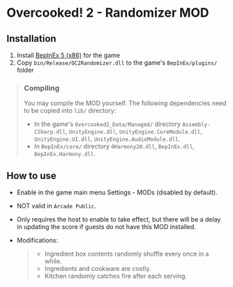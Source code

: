 # Overcooked! 2 - Randomizer MOD

## Installation

1. Install [BepInEx 5 (x86)](https://github.com/BepInEx/BepInEx/releases) for the game
2. Copy `bin/Release/OC2Randomizer.dll` to the game's `BepInEx/plugins/` folder

> ### Compiling
>
> You may compile the MOD yourself. The following dependencies need to be copied into `lib/` directory: 
>
> - In the game's `Overcooked2_Data/Managed/` directory `Assembly-CSharp.dll`, `UnityEngine.dll`, `UnityEngine.CoreModule.dll`, `UnityEngine.UI.dll`, `UnityEngine.AudioModule.dll`.
> - In `BepInEx/core/` directory `0Harmony20.dll`, `BepInEx.dll`, `BepInEx.Harmony.dll`.



## How to use

- Enable in the game main menu Settings - MODs (disabled by default).

- NOT valid in `Arcade Public`.

- Only requires the host to enable to take effect, but there will be a delay in updating the score if guests do not have this MOD installed.

- Modifications:

  > - Ingredient box contents randomly shuffle every once in a while.
  > - Ingredients and cookware are costly.
  > - Kitchen randomly catches fire after each serving.

